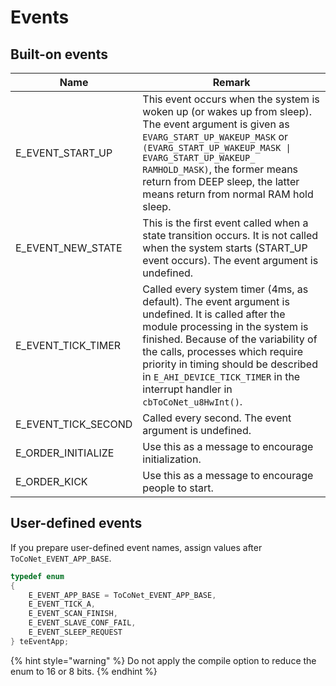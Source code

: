 # Events

## Built-on events

| Name                | Remark                                                                                                                                                                                                                                                                                                                                    |
| ------------------- | ----------------------------------------------------------------------------------------------------------------------------------------------------------------------------------------------------------------------------------------------------------------------------------------------------------------------------------------- |
| E_EVENT_START_UP    | This event occurs when the system is woken up (or wakes up from sleep). The event argument is given as `EVARG_START_UP_WAKEUP_MASK` or `(EVARG_START_UP_WAKEUP_MASK \| EVARG_START_UP_WAKEUP_ RAMHOLD_MASK)`, the former means return from DEEP sleep, the latter means return from normal RAM hold sleep.                                |
| E_EVENT_NEW_STATE   | This is the first event called when a state transition occurs. It is not called when the system starts (START_UP event occurs). The event argument is undefined.                                                                                                                                                                          |
| E_EVENT_TICK_TIMER  | Called every system timer (4ms, as default). The event argument is undefined. It is called after the module processing in the system is finished. Because of the variability of the calls, processes which require priority in timing should be described in `E_AHI_DEVICE_TICK_TIMER` in the interrupt handler in `cbToCoNet_u8HwInt()`. |
| E_EVENT_TICK_SECOND | Called every second. The event argument is undefined.                                                                                                                                                                                                                                                                                     |
| E_ORDER_INITIALIZE  | Use this as a message to encourage initialization.                                                                                                                                                                                                                                                                                        |
| E_ORDER_KICK        | Use this as a message to encourage people to start.                                                                                                                                                                                                                                                                                       |

## User-defined events

If you prepare user-defined event names, assign values after `ToCoNet_EVENT_APP_BASE`.

```c
typedef enum
{
	E_EVENT_APP_BASE = ToCoNet_EVENT_APP_BASE,
    E_EVENT_TICK_A,
    E_EVENT_SCAN_FINISH,
    E_EVENT_SLAVE_CONF_FAIL,
    E_EVENT_SLEEP_REQUEST
} teEventApp;
```

{% hint style="warning" %}
Do not apply the compile option to reduce the enum to 16 or 8 bits.
{% endhint %}
